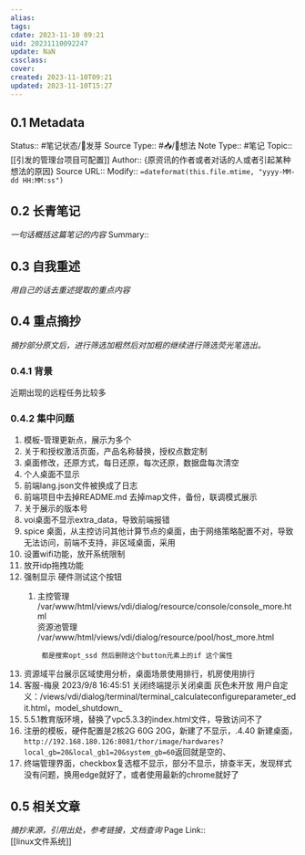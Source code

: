 ```yaml
---
alias: 
tags: 
cdate: 2023-11-10 09:21
uid: 20231110092247
update: NaN
cssclass: 
cover: 
created: 2023-11-10T09:21
updated: 2023-11-10T15:27
---
```



## 0.1 Metadata
Status::    #笔记状态/🌱发芽
Source Type::  #📥/💭想法 
Note Type::  #笔记
Topic:: [[引发的管理台项目可配置]]
Author:: {原资讯的作者或者对话的人或者引起某种想法的原因}
Source URL:: 
Modify:: `=dateformat(this.file.mtime, "yyyy-MM-dd HH:MM:ss")`
## 0.2 长青笔记
*一句话概括这篇笔记的内容*
Summary:: 

## 0.3 自我重述
*用自己的话去重述提取的重点内容*


## 0.4 重点摘抄
*摘抄部分原文后，进行筛选加粗然后对加粗的继续进行筛选荧光笔选出。*
### 0.4.1 背景
近期出现的远程任务比较多
### 0.4.2 集中问题
1. 模板-管理更新点，展示为多个
2. 关于和授权激活页面，产品名称替换，授权点数定制
3. 桌面修改，还原方式，每日还原，每次还原，数据盘每次清空
4. 个人桌面不显示
5. 前端lang.json文件被换成了日志
6. 前端项目中去掉README.md 去掉map文件，备份，联调模式展示
7. 关于展示的版本号
8. voi桌面不显示extra_data，导致前端报错
9. spice 桌面，从主控访问其他计算节点的桌面，由于网络策略配置不对，导致无法访问，前端不支持，非区域桌面，采用
10. 设置wifi功能，放开系统限制
11. 放开idp拖拽功能
12. 强制显示 硬件测试这个按钮
	1. 主控管理  
			/var/www/html/views/vdi/dialog/resource/console/console_more.html  
			资源池管理  
			/var/www/html/views/vdi/dialog/resource/pool/host_more.html  
			  
			都是搜索opt_ssd 然后删除这个button元素上的if 这个属性
13. 资源域平台展示区域使用分析，桌面场景使用排行，机房使用排行
14. 客服-梅泉 2023/9/8 16:45:51  关闭终端提示关闭桌面  灰色未开放 用户自定义：/views/vdi/dialog/terminal/terminal_calculateconfigureparameter_edit.html，model_shutdown_
15. 5.5.1教育版环境，替换了vpc5.3.3的index.html文件，导致访问不了
16. 注册的模板，硬件配置是2核2G 60G 20G，新建了不显示，.4.40 新建桌面，`http://192.168.180.126:8081/thor/image/hardwares?local_gb=20&local_gb1=20&system_gb=60`返回就是空的、
17. 终端管理界面，checkbox复选框不显示，部分不显示，排查半天，发现样式没有问题，换用edge就好了，或者使用最新的chrome就好了
## 0.5 相关文章
*摘抄来源，引用出处，参考链接，文档查询*
Page Link::  
[[linux文件系统]]